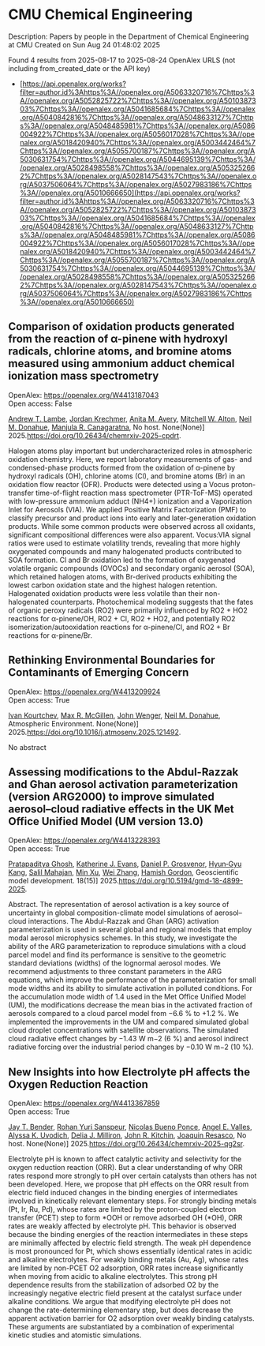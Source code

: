 # CMU Chemical Engineering
Description: Papers by people in the Department of Chemical Engineering at CMU
Created on Sun Aug 24 01:48:02 2025

Found 4 results from 2025-08-17 to 2025-08-24
OpenAlex URLS (not including from_created_date or the API key)
- [https://api.openalex.org/works?filter=author.id%3Ahttps%3A//openalex.org/A5063320716%7Chttps%3A//openalex.org/A5052825722%7Chttps%3A//openalex.org/A5010387303%7Chttps%3A//openalex.org/A5041685684%7Chttps%3A//openalex.org/A5040842816%7Chttps%3A//openalex.org/A5048633127%7Chttps%3A//openalex.org/A5048485981%7Chttps%3A//openalex.org/A5086004922%7Chttps%3A//openalex.org/A5056017028%7Chttps%3A//openalex.org/A5018420940%7Chttps%3A//openalex.org/A5003442464%7Chttps%3A//openalex.org/A5055700187%7Chttps%3A//openalex.org/A5030631754%7Chttps%3A//openalex.org/A5044695139%7Chttps%3A//openalex.org/A5028498558%7Chttps%3A//openalex.org/A5053252662%7Chttps%3A//openalex.org/A5028147543%7Chttps%3A//openalex.org/A5037506064%7Chttps%3A//openalex.org/A5027983186%7Chttps%3A//openalex.org/A5010666650](https://api.openalex.org/works?filter=author.id%3Ahttps%3A//openalex.org/A5063320716%7Chttps%3A//openalex.org/A5052825722%7Chttps%3A//openalex.org/A5010387303%7Chttps%3A//openalex.org/A5041685684%7Chttps%3A//openalex.org/A5040842816%7Chttps%3A//openalex.org/A5048633127%7Chttps%3A//openalex.org/A5048485981%7Chttps%3A//openalex.org/A5086004922%7Chttps%3A//openalex.org/A5056017028%7Chttps%3A//openalex.org/A5018420940%7Chttps%3A//openalex.org/A5003442464%7Chttps%3A//openalex.org/A5055700187%7Chttps%3A//openalex.org/A5030631754%7Chttps%3A//openalex.org/A5044695139%7Chttps%3A//openalex.org/A5028498558%7Chttps%3A//openalex.org/A5053252662%7Chttps%3A//openalex.org/A5028147543%7Chttps%3A//openalex.org/A5037506064%7Chttps%3A//openalex.org/A5027983186%7Chttps%3A//openalex.org/A5010666650)

## Comparison of oxidation products generated from the reaction of α-pinene with hydroxyl radicals, chlorine atoms, and bromine atoms measured using ammonium adduct chemical ionization mass spectrometry   

OpenAlex: https://openalex.org/W4413187043    
Open access: False
    
[Andrew T. Lambe](https://openalex.org/A5051630368), [Jordan Krechmer](https://openalex.org/A5062687219), [Anita M. Avery](https://openalex.org/A5053220317), [Mitchell W. Alton](https://openalex.org/A5064213945), [Neil M. Donahue](https://openalex.org/A5041685684), [Manjula R. Canagaratna](https://openalex.org/A5062166400), No host. None(None)] 2025.https://doi.org/10.26434/chemrxiv-2025-cpdrt.
    
Halogen atoms play important but undercharacterized roles in atmospheric oxidation chemistry. Here, we report laboratory measurements of gas- and condensed-phase products formed from the oxidation of α-pinene by hydroxyl radicals (OH), chlorine atoms (Cl), and bromine atoms (Br) in an oxidation flow reactor (OFR). Products were detected using a Vocus proton-transfer time-of-flight reaction mass spectrometer (PTR-ToF-MS) operated with low-pressure ammonium adduct (NH4+) ionization and a Vaporization Inlet for Aerosols (VIA). We applied Positive Matrix Factorization (PMF) to classify precursor and product ions into early and later-generation oxidation products. While some common products were observed across all oxidants, significant compositional differences were also apparent. Vocus:VIA signal ratios were used to estimate volatility trends, revealing that more highly oxygenated compounds and many halogenated products contributed to SOA formation. Cl and Br oxidation led to the formation of oxygenated volatile organic compounds (OVOCs) and secondary organic aerosol (SOA), which retained halogen atoms, with Br-derived products exhibiting the lowest carbon oxidation state and the highest halogen retention. Halogenated oxidation products were less volatile than their non-halogenated counterparts. Photochemical modeling suggests that the fates of organic peroxy radicals (RO2) were primarily influenced by RO2 + HO2 reactions for α-pinene/OH, RO2 + Cl, RO2 + HO2, and potentially RO2 isomerization/autooxidation reactions for α-pinene/Cl, and RO2 + Br reactions for α-pinene/Br.    

    

## Rethinking Environmental Boundaries for Contaminants of Emerging Concern   

OpenAlex: https://openalex.org/W4413209924    
Open access: True
    
[Ivan Kourtchev](https://openalex.org/A5029339098), [Max R. McGillen](https://openalex.org/A5043418348), [John Wenger](https://openalex.org/A5031616608), [Neil M. Donahue](https://openalex.org/A5041685684), Atmospheric Environment. None(None)] 2025.https://doi.org/10.1016/j.atmosenv.2025.121492.
    
No abstract    

    

## Assessing modifications to the Abdul-Razzak and Ghan aerosol activation parameterization (version ARG2000) to improve simulated aerosol–cloud radiative effects in the UK Met Office Unified Model (UM version 13.0)   

OpenAlex: https://openalex.org/W4413228393    
Open access: True
    
[Pratapaditya Ghosh](https://openalex.org/A5005781295), [Katherine J. Evans](https://openalex.org/A5079659440), [Daniel P. Grosvenor](https://openalex.org/A5028113214), [Hyun‐Gyu Kang](https://openalex.org/A5015919898), [Salil Mahajan](https://openalex.org/A5023485909), [Min Xu](https://openalex.org/A5014558136), [Wei Zhang](https://openalex.org/A5100441591), [Hamish Gordon](https://openalex.org/A5086004922), Geoscientific model development. 18(15)] 2025.https://doi.org/10.5194/gmd-18-4899-2025.
    
Abstract. The representation of aerosol activation is a key source of uncertainty in global composition-climate model simulations of aerosol–cloud interactions. The Abdul-Razzak and Ghan (ARG) activation parameterization is used in several global and regional models that employ modal aerosol microphysics schemes. In this study, we investigate the ability of the ARG parameterization to reproduce simulations with a cloud parcel model and find its performance is sensitive to the geometric standard deviations (widths) of the lognormal aerosol modes. We recommend adjustments to three constant parameters in the ARG equations, which improve the performance of the parameterization for small mode widths and its ability to simulate activation in polluted conditions. For the accumulation mode width of 1.4 used in the Met Office Unified Model (UM), the modifications decrease the mean bias in the activated fraction of aerosols compared to a cloud parcel model from −6.6 % to +1.2 %. We implemented the improvements in the UM and compared simulated global cloud droplet concentrations with satellite observations. The simulated cloud radiative effect changes by −1.43 W m−2 (6 %) and aerosol indirect radiative forcing over the industrial period changes by −0.10 W m−2 (10 %).    

    

## New Insights into how Electrolyte pH affects the Oxygen Reduction Reaction   

OpenAlex: https://openalex.org/W4413367859    
Open access: True
    
[Jay T. Bender](https://openalex.org/A5030622040), [Rohan Yuri Sanspeur](https://openalex.org/A5071284998), [Nicolas Bueno Ponce](https://openalex.org/A5119366206), [Angel E. Valles](https://openalex.org/A5106990669), [Alyssa K. Uvodich](https://openalex.org/A5106990670), [Delia J. Milliron](https://openalex.org/A5077085087), [John R. Kitchin](https://openalex.org/A5003442464), [Joaquin Resasco](https://openalex.org/A5018687349), No host. None(None)] 2025.https://doi.org/10.26434/chemrxiv-2025-qg2sr.
    
Electrolyte pH is known to affect catalytic activity and selectivity for the oxygen reduction reaction (ORR). But a clear understanding of why ORR rates respond more strongly to pH over certain catalysts than others has not been developed. Here, we propose that pH effects on the ORR result from electric field induced changes in the binding energies of intermediates involved in kinetically relevant elementary steps. For strongly binding metals (Pt, Ir, Ru, Pd), whose rates are limited by the proton-coupled electron transfer (PCET) step to form *OOH or remove adsorbed OH (*OH), ORR rates are weakly affected by electrolyte pH. This behavior is observed because the binding energies of the reaction intermediates in these steps are minimally affected by electric field strength. The weak pH dependence is most pronounced for Pt, which shows essentially identical rates in acidic and alkaline electrolytes. For weakly binding metals (Au, Ag), whose rates are limited by non-PCET O2 adsorption, ORR rates increase significantly when moving from acidic to alkaline electrolytes. This strong pH dependence results from the stabilization of adsorbed O2 by the increasingly negative electric field present at the catalyst surface under alkaline conditions. We argue that modifying electrolyte pH does not change the rate-determining elementary step, but does decrease the apparent activation barrier for O2 adsorption over weakly binding catalysts. These arguments are substantiated by a combination of experimental kinetic studies and atomistic simulations.    

    
